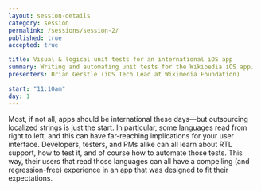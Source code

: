 ```yaml
---
layout: session-details
category: session
permalink: /sessions/session-2/
published: true
accepted: true

title: Visual & logical unit tests for an international iOS app
summary: Writing and automating unit tests for the Wikipedia iOS app.
presenters: Brian Gerstle (iOS Tech Lead at Wikimedia Foundation)

start: "11:10am"
day: 1
---
```


Most, if not all, apps should be international these days—but outsourcing localized strings is just the start. 
In particular, some languages read from right to left, and this can have far-reaching implications for your user interface.  Developers, testers, and PMs alike can all learn about RTL support, how to test it, and of course how to automate those tests. 
This way, their users that read those languages can all have a compelling (and regression-free) experience in an app that was designed to fit their expectations.